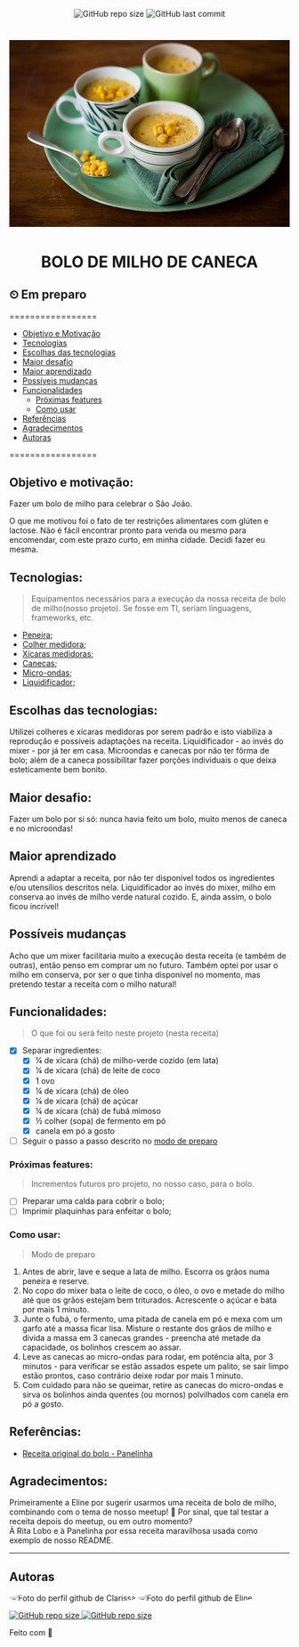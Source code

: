 <p align="center">
  <a>
    <img alt="GitHub repo size" src="https://img.shields.io/github/repo-size/devgirlsbr/templates?color=yellow">
    <img alt="GitHub last commit" src="https://img.shields.io/github/last-commit/devgirlsbr/templates?color=yellow">
  </a>
</p>
<h1 align="center">
  <img alt="Foto do bolo de milho de caneca do blog Panelinha" src="../assets/bolo_panelinha.jpg" />
</h1>

<h1 align="center">BOLO DE MILHO DE CANECA</h1>  

## ⏲ Em preparo 

=================

<!--ts-->

- [Objetivo e Motivação](#objetivo-e-motivação)
- [Tecnologias](#tecnologias)
- [Escolhas das tecnologias](#escolhas-das-tecnologias)
- [Maior desafio](#maior-desafio)
- [Maior aprendizado](#maior-aprendizado)
- [Possíveis mudanças](#possíveis-mudanças)
- [Funcionalidades](#funcionalidades)
  - [Próximas features](#próximas-features)
  - [Como usar](#como-usar)
- [Referências](#referências)
- [Agradecimentos](#agradecimentos)
- [Autoras](#autoras)
<!--te-->

=================

## Objetivo e motivação:

Fazer um bolo de milho para celebrar o São João.

O que me motivou foi o fato de ter restrições alimentares com glúten e lactose. Não é fácil encontrar pronto para venda ou mesmo para encomendar, com este prazo curto, em minha cidade. Decidi fazer eu mesma.

## Tecnologias:

> Equipamentos necessários para a execução da nossa receita de bolo de milho(nosso projeto). Se fosse em TI, seriam linguagens, frameworks, etc.

- [Peneira](https://www.magazineluiza.com.br/peneira/utilidades-domesticas/s/ud/enei/);
- [Colher medidora](https://lista.mercadolivre.com.br/colher-medidora);
- [Xícaras medidoras](https://www.extra.com.br/xicaras-medidoras/b);
- [Canecas](https://www.magazineluiza.com.br/xicaras/utilidades-domesticas/s/ud/ucxi/);
- [Micro-ondas](https://www.casasbahia.com.br/microondas/b);
- [Liquidificador](https://www.americanas.com.br/categoria/eletroportateis/liquidificador/m/oster);

## Escolhas das tecnologias:

Utilizei colheres e xícaras medidoras por serem padrão e isto viabiliza a reprodução e possíveis adaptações na receita. Liquidificador - ao invés do mixer - por já ter em casa. Microondas e canecas por não ter fôrma de bolo; além de a caneca possibilitar fazer porções individuais o que deixa esteticamente bem bonito.

## Maior desafio:

Fazer um bolo por si só: nunca havia feito um bolo, muito menos de caneca e no microondas!

## Maior aprendizado

Aprendi a adaptar a receita, por não ter disponível todos os ingredientes e/ou utensílios descritos nela. Liquidificador ao invés do mixer, milho em conserva ao invés de milho verde natural cozido. E, ainda assim, o bolo ficou incrível!

## Possíveis mudanças

Acho que um mixer facilitaria muito a execução desta receita (e também de outras), então penso em comprar um no futuro. Também optei por usar o milho em conserva, por ser o que tinha disponível no momento, mas pretendo testar a receita com o milho natural!

## Funcionalidades:

> O que foi ou será feito neste projeto (nesta receita)

- [x] Separar ingredientes:
  - [x] ¼ de xícara (chá) de milho-verde cozido (em lata)
  - [x] ¼ de xícara (chá) de leite de coco
  - [x] 1 ovo
  - [x] ¼ de xícara (chá) de óleo
  - [x] ¼ de xícara (chá) de açúcar
  - [x] ¼ de xícara (chá) de fubá mimoso
  - [x] ½ colher (sopa) de fermento em pó
  - [x] canela em pó a gosto
- [ ] Seguir o passo a passo descrito no [modo de preparo](#como-usar)

### **Próximas features**:

> Incrementos futuros pro projeto, no nosso caso, para o bolo.

- [ ] Preparar uma calda para cobrir o bolo;
- [ ] Imprimir plaquinhas para enfeitar o bolo;

### **Como usar**:

> Modo de preparo

1. Antes de abrir, lave e seque a lata de milho. Escorra os grãos numa peneira e reserve.
2. No copo do mixer bata o leite de coco, o óleo, o ovo e metade do milho até que os grãos estejam bem triturados. Acrescente o açúcar e bata por mais 1 minuto.
3. Junte o fubá, o fermento, uma pitada de canela em pó e mexa com um garfo até a massa ficar lisa. Misture o restante dos grãos de milho e divida a massa em 3 canecas grandes - preencha até metade da capacidade, os bolinhos crescem ao assar.
4. Leve as canecas ao micro-ondas para rodar, em potência alta, por 3 minutos - para verificar se estão assados espete um palito, se sair limpo estão prontos, caso contrário deixe rodar por mais 1 minuto.
5. Com cuidado para não se queimar, retire as canecas do micro-ondas e sirva os bolinhos ainda quentes (ou mornos) polvilhados com canela em pó a gosto.

## Referências:

- [Receita original do bolo - Panelinha](https://www.panelinha.com.br/receita/Bolo-de-milho-de-caneca)

## Agradecimentos:

Primeiramente a Eline por sugerir usarmos uma receita de bolo de milho, combinando com o tema de nosso meetup! 🌽 Por sinal, que tal testar a receita depois do meetup, ou em outro momento?  
À Rita Lobo e à Panelinha por essa receita maravilhosa usada como exemplo de nosso README.

---

## Autoras

<p align="left">
<a>
 <img style="border-radius: 50%;" src="https://avatars2.githubusercontent.com/u/69424163?s=400&u=6c4ceb2494ca08ef4a05454277aee432c6b5644f&v=4" width="100px;" alt="Foto do perfil github de Clarissa"/>
</a>
<a>
 <img style="border-radius: 50%;" src="https://avatars.githubusercontent.com/u/68877353?v=4" width="100px;" alt="Foto do perfil github de Eline"/>
</a>
</p>

<p align="left">
  <a href="https://www.linkedin.com/in/clarissa-leal/"> 
  <img alt="GitHub repo size" src="https://img.shields.io/badge/-Clarissa_Leal-blue?style=flat-square&logo=Linkedin&logoColor=white&link=https://www.linkedin.com/in/clarissa-leal/">
  </a>
  <a href="https://www.linkedin.com/in/eline-silva-de-paula-pimentel/"> 
  <img alt="GitHub repo size" src="https://img.shields.io/badge/-Eline_Pimentel-blue?style=flat-square&logo=Linkedin&logoColor=white&link=https://www.linkedin.com/in/eline-silva-de-paula-pimentel/">
  </a>
</p>

Feito com 💛
